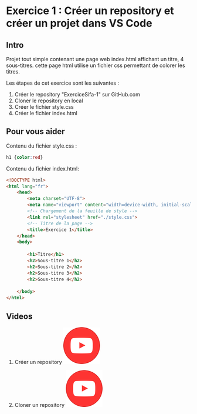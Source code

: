 # Exercice 1 : Créer un repository et créer un projet dans VS Code

## Intro
Projet tout simple contenant une page web index.html affichant un titre, 4 sous-titres. cette page html utilise un fichier css permettant de colorer les titres.

Les étapes de cet exercice sont les suivantes :

1. Créer le repository "ExerciceSifa-1" sur GitHub.com
2. Cloner le repository en local
2. Créer le fichier style.css
3. Créer le fichier index.html


## Pour vous aider
Contenu du fichier style.css :
```css
h1 {color:red}
```

Contenu du fichier index.html:
```html
<!DOCTYPE html>
<html lang="fr">
    <head>
        <meta charset="UTF-8">
        <meta name="viewport" content="width=device-width, initial-scale=1.0">
        <!-- Chargement de la feuille de style -->
        <link rel="stylesheet" href="./style.css">
        <!-- Titre de la page -->
        <title>Exercice 1</title>
    </head>
    <body>

        <h1>Titre</h1>
        <h2>Sous-titre 1</h2>
        <h2>Sous-titre 2</h2>
        <h2>Sous-titre 3</h2>
        <h2>Sous-titre 4</h2>

    </body>
</html>
```

## Videos
1. Créer un repository
[![Créer un repository](./images/video.png)](https://youtu.be/EfLQw5jSOEo 
"Créer un repository")    

2. Cloner un repository
[![Cloner un repository](./images/video.png)](https://youtu.be/EEOnzM7JsGA 
"Cloner un repository") 